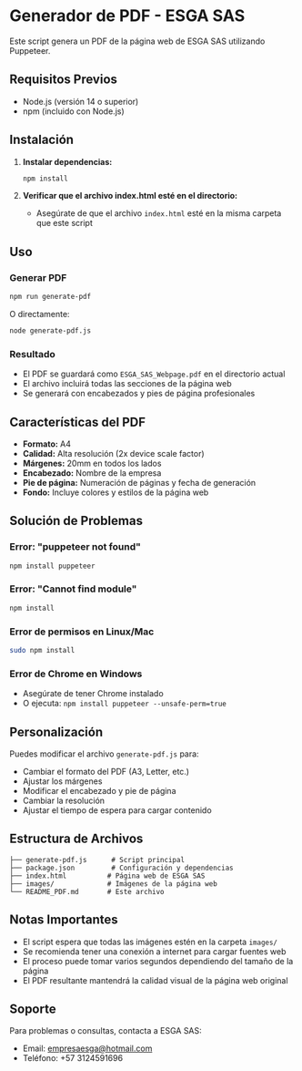 # Generador de PDF - ESGA SAS

Este script genera un PDF de la página web de ESGA SAS utilizando Puppeteer.

## Requisitos Previos

- Node.js (versión 14 o superior)
- npm (incluido con Node.js)

## Instalación

1. **Instalar dependencias:**
   ```bash
   npm install
   ```

2. **Verificar que el archivo index.html esté en el directorio:**
   - Asegúrate de que el archivo `index.html` esté en la misma carpeta que este script

## Uso

### Generar PDF
```bash
npm run generate-pdf
```

O directamente:
```bash
node generate-pdf.js
```

### Resultado
- El PDF se guardará como `ESGA_SAS_Webpage.pdf` en el directorio actual
- El archivo incluirá todas las secciones de la página web
- Se generará con encabezados y pies de página profesionales

## Características del PDF

- **Formato:** A4
- **Calidad:** Alta resolución (2x device scale factor)
- **Márgenes:** 20mm en todos los lados
- **Encabezado:** Nombre de la empresa
- **Pie de página:** Numeración de páginas y fecha de generación
- **Fondo:** Incluye colores y estilos de la página web

## Solución de Problemas

### Error: "puppeteer not found"
```bash
npm install puppeteer
```

### Error: "Cannot find module"
```bash
npm install
```

### Error de permisos en Linux/Mac
```bash
sudo npm install
```

### Error de Chrome en Windows
- Asegúrate de tener Chrome instalado
- O ejecuta: `npm install puppeteer --unsafe-perm=true`

## Personalización

Puedes modificar el archivo `generate-pdf.js` para:

- Cambiar el formato del PDF (A3, Letter, etc.)
- Ajustar los márgenes
- Modificar el encabezado y pie de página
- Cambiar la resolución
- Ajustar el tiempo de espera para cargar contenido

## Estructura de Archivos

```
├── generate-pdf.js      # Script principal
├── package.json         # Configuración y dependencias
├── index.html          # Página web de ESGA SAS
├── images/             # Imágenes de la página web
└── README_PDF.md       # Este archivo
```

## Notas Importantes

- El script espera que todas las imágenes estén en la carpeta `images/`
- Se recomienda tener una conexión a internet para cargar fuentes web
- El proceso puede tomar varios segundos dependiendo del tamaño de la página
- El PDF resultante mantendrá la calidad visual de la página web original

## Soporte

Para problemas o consultas, contacta a ESGA SAS:
- Email: empresaesga@hotmail.com
- Teléfono: +57 3124591696

